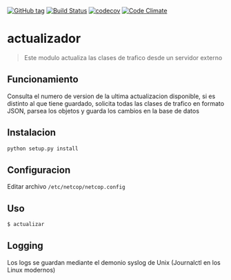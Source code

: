 [![GitHub tag](https://img.shields.io/github/tag/Grupo106/actualizador.svg?maxAge=2592000?style=plastic)](https://github.com/Grupo106/actualizador/releases)
[![Build Status](https://travis-ci.org/Grupo106/actualizador.svg?branch=master)](https://travis-ci.org/Grupo106/actualizador)
[![codecov](https://codecov.io/gh/Grupo106/actualizador/branch/master/graph/badge.svg)](https://codecov.io/gh/Grupo106/actualizador)
[![Code Climate](https://codeclimate.com/github/Grupo106/actualizador/badges/gpa.svg)](https://codeclimate.com/github/Grupo106/actualizador)

# actualizador
> Este modulo actualiza las clases de trafico desde un servidor externo

## Funcionamiento
Consulta el numero de version de la ultima actualizacion disponible, 
si es distinto al que tiene guardado, solicita todas las clases de
trafico en formato JSON, parsea los objetos y guarda los cambios
en la base de datos

## Instalacion
```python
python setup.py install
```

## Configuracion
Editar archivo `/etc/netcop/netcop.config`

## Uso
```sh
$ actualizar
```

## Logging
Los logs se guardan mediante el demonio syslog de Unix (Journalctl
en los Linux modernos)
